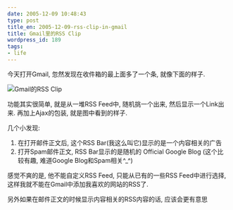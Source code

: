 ```yaml
---
date: 2005-12-09 10:48:43
type: post
title_en: 2005-12-09-rss-clip-in-gmail
title: Gmail里的RSS Clip
wordpress_id: 189
tags:
- life
---
```


今天打开Gmail, 忽然发现在收件箱的最上面多了一个条, 就像下面的样子.

![Gmail的RSS Clip](http://mail.google.com/mail/help/images/clips_prefs.gif)

功能其实很简单, 就是从一堆RSS Feed中, 随机挑一个出来, 然后显示一个Link出来. 再加上Ajax的包装, 就是图中看到的样子.

几个小发现:

1. 在打开邮件正文后, 这个RSS Bar(我这么叫它)显示的是一个内容相关的广告
2. 打开Spam邮件正文, RSS Bar显示的是随机的 Official Google Blog (这个比较有趣, 难道Google Blog和Spam相关^_^)

感觉不爽的是, 他不能自定义RSS Feed, 只能从已有的一些RSS Feed中进行选择, 这样我就不能在Gmail中添加我喜欢的网站的RSS了.

另外如果在邮件正文的时候显示内容相关的RSS内容的话, 应该会更有意思
